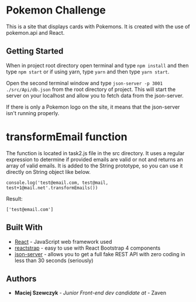 # Pokemon Challenge
This is a site that displays cards with Pokemons.
It is created with the use of pokemon.api and React.
## Getting Started
 When in project root directory open terminal and type
```npm install``` and then type ```npm start``` or if using yarn, type
```yarn``` and then type ```yarn start```.

Open the second terminal window and type ```json-server -p 3001 ./src/Api/db.json``` from the root directory of project.
This will start the server on your localhost and allow you to fetch data from the json-server.

If there is only a Pokemon logo on the site, it means that the json-server isn't running properly.

# transformEmail function
The function is located in task2.js file in the src directory.
It uses a regular expression to determine if provided emails are valid or not and returns an array of valid emails.
It is added to the String prototype, so you can use it directly on String object like below.

```console.log('test@email.com, test@mail, test+1@mail.net'.transformEmails()) ```

Result:

```['test@email.com']```

## Built With

* [React](https://reactjs.org/) - JavaScript web framework used
* [reactstrap](https://reactstrap.github.io/) - easy to use with React Bootstrap 4 components
* [json-server](https://github.com/typicode/json-server) - allows you to get a full fake REST API with zero coding in less than 30 seconds (seriously)


## Authors

* **Maciej Szewczyk** - *Junior Front-end dev candidate at* - Zaven



